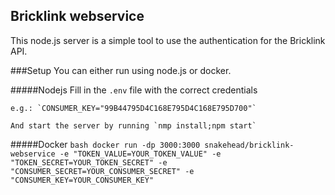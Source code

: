 Bricklink webservice
--
This node.js server is a simple tool to use the authentication for the Bricklink API.

###Setup
You can either run using node.js or docker.

#####Nodejs
    Fill in the `.env` file with the correct credentials
    
    e.g.: `CONSUMER_KEY="99B44795D4C168E795D4C168E795D700"`
    
    And start the server by running `nmp install;npm start`
    
#####Docker
    ```bash
   docker run -dp 3000:3000 snakehead/bricklink-webservice -e "TOKEN_VALUE=YOUR_TOKEN_VALUE" -e "TOKEN_SECRET=YOUR_TOKEN_SECRET" -e "CONSUMER_SECRET=YOUR_CONSUMER_SECRET" -e "CONSUMER_KEY=YOUR_CONSUMER_KEY"
    ```

